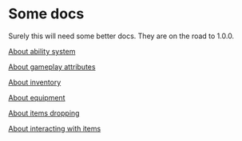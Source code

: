Some docs
=========

Surely this will need some better docs. They are on the road to 1.0.0.

[About ability system](ability-system.md)

[About gameplay attributes](gameplay-attributes.md)

[About inventory](inventory/inventory.md)

[About equipment](inventory/equipment.md)

[About items dropping](inventory/drop.md)

[About interacting with items](interactions-system.md)
